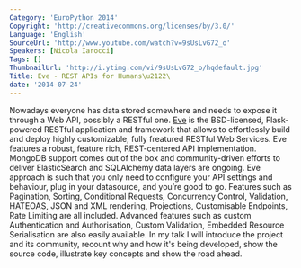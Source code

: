 ```yaml
---
Category: 'EuroPython 2014'
Copyright: 'http://creativecommons.org/licenses/by/3.0/'
Language: 'English'
SourceUrl: 'http://www.youtube.com/watch?v=9sUsLvG72_o'
Speakers: [Nicola Iarocci]
Tags: []
ThumbnailUrl: 'http://i.ytimg.com/vi/9sUsLvG72_o/hqdefault.jpg'
Title: Eve - REST APIs for Humans\u2122\
date: '2014-07-24'
---
```

Nowadays everyone has data stored somewhere and needs to expose it through a Web API, possibly a RESTful one. [Eve](http://python-eve.org) is the BSD-licensed, Flask-powered RESTful application and framework that allows to effortlessly build and deploy highly customizable, fully freatured RESTful Web Services. Eve features a robust, feature rich, REST-centered API implementation. MongoDB support comes out of the box and community-driven efforts to deliver ElasticSearch and SQLAlchemy data layers are ongoing. Eve approach is such that you only need to configure your API settings and behaviour, plug in your datasource, and you’re good to go. Features such as Pagination, Sorting, Conditional Requests, Concurrency Control, Validation, HATEOAS, JSON and XML rendering, Projections, Customisable Endpoints, Rate Limiting are all included. Advanced features such as custom Authentication and Authorisation, Custom Validation, Embedded Resource Serialisation are also easily available. In my talk I will introduce the project and its community, recount why and how it's being developed, show the source code, illustrate key concepts and show the road ahead.
